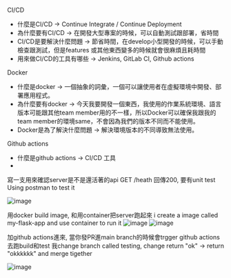
CI/CD
- 什麼是CI/CD -> Continue Integrate / Continue Deployment  
- 為什麼要有CI/CD -> 在開發大型專案的時候，可以自動測試跟部署，省時間
- CI/CD是要解決什麼問題 -> 節省時間，在develop小型開發的時候，可以手動檢查跟測試，但是features 或其他東西變多的時候就會很麻煩且耗時間
- 用來做CI/CD的工具有哪些 -> Jenkins, GitLab CI, Github actions

Docker
- 什麼是docker -> 一個抽象的詞彙，一個可以讓使用者在虛擬環境中開發、部署應用程式。
- 為什麼要有docker -> 今天我要開發一個東西，我使用的作業系統環境、語言版本可能跟其他team member用的不一樣，所以Docker可以確保我跟我的team member的環境same，不會因為我們的版本不同而不能使用。
- Docker是為了解決什麼問題 -> 解決環境版本的不同導致無法使用。

Github actions
- 什麼是github actions -> CI/CD 工具
- 

寫一支用來確認server是不是還活著的api GET /heath 回傳200, 要有unit test
Using postman to test it

![image](https://github.com/user-attachments/assets/fbfcdb1d-c201-4344-ad9b-3dc020f2f370)


用docker build image, 和用container把server跑起來
i create a image called my-flask-app and use container to run it 
![image](https://github.com/user-attachments/assets/aefe02c5-62c3-41ac-b3b1-46ba0a727b46)
![image](https://github.com/user-attachments/assets/c743637d-7a13-4fac-8cf1-8b1eb4bd617f)


加github actions進來, 當你發PR進main branch的時候會trgger github actions 去跑build和test
我change branch called testing, change return "ok" -> return "okkkkkk"
and merge tigether 

![image](https://github.com/user-attachments/assets/7197a165-0aaf-410a-8305-1892d1db9fc2)


